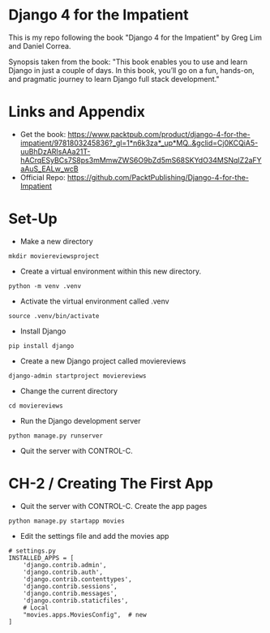 # Django 4 for the Impatient
This is my repo following the book "Django 4 for the Impatient" by Greg Lim and Daniel Correa.

Synopsis taken from the book: "This book enables you to use and learn Django in just a couple of days. In this book, you’ll go on a fun, hands-on, and pragmatic journey to learn Django full stack development."

Links and Appendix
========================================================

- Get the book: https://www.packtpub.com/product/django-4-for-the-impatient/9781803245836?_gl=1*n6k3za*_up*MQ..&gclid=Cj0KCQiA5-uuBhDzARIsAAa21T-hACrqESyBCs7S8ps3mMmwZWS6O9bZd5mS68SKYdO34MSNqIZ2aFYaAuS_EALw_wcB
- Official Repo: https://github.com/PacktPublishing/Django-4-for-the-Impatient

Set-Up
========================================================

* Make a new directory

```shell
mkdir moviereviewsproject
```

* Create a virtual environment within this new directory. 

```shell
python -m venv .venv
```

* Activate the virtual environment called .venv
```shell
source .venv/bin/activate
```

* Install Django
```shell
pip install django
```

* Create a new Django project called moviereviews 
```shell
django-admin startproject moviereviews
```

* Change the current directory
```shell
cd moviereviews
```

* Run the Django development server
```shell
python manage.py runserver
```

* Quit the server with CONTROL-C.

CH-2 / Creating The First App
========================================================


* Quit the server with CONTROL-C. Create the app pages
```shell
python manage.py startapp movies
```

* Edit the settings file and add the movies app 
```python3
# settings.py
INSTALLED_APPS = [
    'django.contrib.admin',
    'django.contrib.auth',
    'django.contrib.contenttypes',
    'django.contrib.sessions',
    'django.contrib.messages',
    'django.contrib.staticfiles',
    # Local
    "movies.apps.MoviesConfig",  # new
]
```
